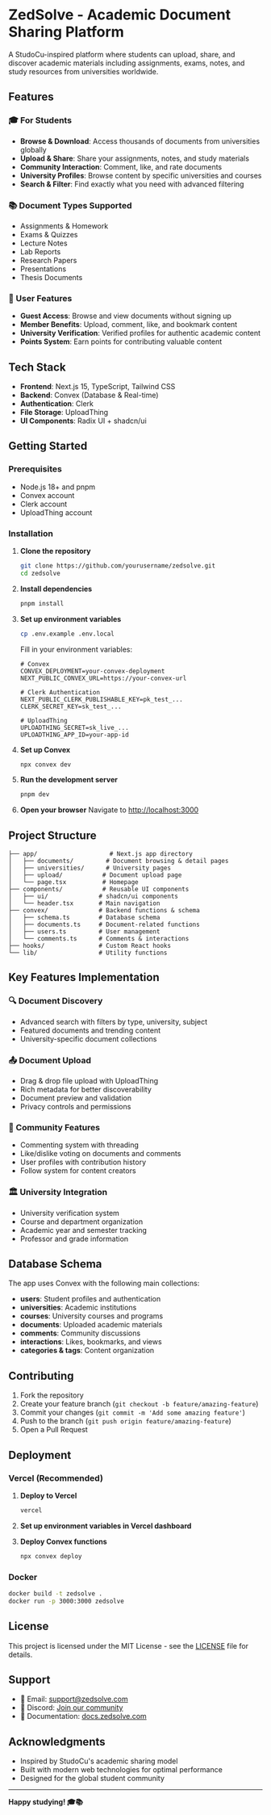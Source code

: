 # ZedSolve - Academic Document Sharing Platform

A StudoCu-inspired platform where students can upload, share, and discover academic materials including assignments, exams, notes, and study resources from universities worldwide.

## Features

### 🎓 For Students

- **Browse & Download**: Access thousands of documents from universities globally
- **Upload & Share**: Share your assignments, notes, and study materials
- **Community Interaction**: Comment, like, and rate documents
- **University Profiles**: Browse content by specific universities and courses
- **Search & Filter**: Find exactly what you need with advanced filtering

### 📚 Document Types Supported

- Assignments & Homework
- Exams & Quizzes
- Lecture Notes
- Lab Reports
- Research Papers
- Presentations
- Thesis Documents

### 🔐 User Features

- **Guest Access**: Browse and view documents without signing up
- **Member Benefits**: Upload, comment, like, and bookmark content
- **University Verification**: Verified profiles for authentic academic content
- **Points System**: Earn points for contributing valuable content

## Tech Stack

- **Frontend**: Next.js 15, TypeScript, Tailwind CSS
- **Backend**: Convex (Database & Real-time)
- **Authentication**: Clerk
- **File Storage**: UploadThing
- **UI Components**: Radix UI + shadcn/ui

## Getting Started

### Prerequisites

- Node.js 18+ and pnpm
- Convex account
- Clerk account
- UploadThing account

### Installation

1. **Clone the repository**

   ```bash
   git clone https://github.com/yourusername/zedsolve.git
   cd zedsolve
   ```

2. **Install dependencies**

   ```bash
   pnpm install
   ```

3. **Set up environment variables**

   ```bash
   cp .env.example .env.local
   ```

   Fill in your environment variables:

   ```env
   # Convex
   CONVEX_DEPLOYMENT=your-convex-deployment
   NEXT_PUBLIC_CONVEX_URL=https://your-convex-url

   # Clerk Authentication
   NEXT_PUBLIC_CLERK_PUBLISHABLE_KEY=pk_test_...
   CLERK_SECRET_KEY=sk_test_...

   # UploadThing
   UPLOADTHING_SECRET=sk_live_...
   UPLOADTHING_APP_ID=your-app-id
   ```

4. **Set up Convex**

   ```bash
   npx convex dev
   ```

5. **Run the development server**

   ```bash
   pnpm dev
   ```

6. **Open your browser**
   Navigate to [http://localhost:3000](http://localhost:3000)

## Project Structure

```
├── app/                    # Next.js app directory
│   ├── documents/         # Document browsing & detail pages
│   ├── universities/      # University pages
│   ├── upload/           # Document upload page
│   └── page.tsx          # Homepage
├── components/           # Reusable UI components
│   ├── ui/              # shadcn/ui components
│   └── header.tsx       # Main navigation
├── convex/              # Backend functions & schema
│   ├── schema.ts        # Database schema
│   ├── documents.ts     # Document-related functions
│   ├── users.ts         # User management
│   └── comments.ts      # Comments & interactions
├── hooks/               # Custom React hooks
└── lib/                 # Utility functions
```

## Key Features Implementation

### 🔍 Document Discovery

- Advanced search with filters by type, university, subject
- Featured documents and trending content
- University-specific document collections

### 📤 Document Upload

- Drag & drop file upload with UploadThing
- Rich metadata for better discoverability
- Document preview and validation
- Privacy controls and permissions

### 👥 Community Features

- Commenting system with threading
- Like/dislike voting on documents and comments
- User profiles with contribution history
- Follow system for content creators

### 🏛️ University Integration

- University verification system
- Course and department organization
- Academic year and semester tracking
- Professor and grade information

## Database Schema

The app uses Convex with the following main collections:

- **users**: Student profiles and authentication
- **universities**: Academic institutions
- **courses**: University courses and programs
- **documents**: Uploaded academic materials
- **comments**: Community discussions
- **interactions**: Likes, bookmarks, and views
- **categories & tags**: Content organization

## Contributing

1. Fork the repository
2. Create your feature branch (`git checkout -b feature/amazing-feature`)
3. Commit your changes (`git commit -m 'Add some amazing feature'`)
4. Push to the branch (`git push origin feature/amazing-feature`)
5. Open a Pull Request

## Deployment

### Vercel (Recommended)

1. **Deploy to Vercel**

   ```bash
   vercel
   ```

2. **Set up environment variables in Vercel dashboard**

3. **Deploy Convex functions**
   ```bash
   npx convex deploy
   ```

### Docker

```bash
docker build -t zedsolve .
docker run -p 3000:3000 zedsolve
```

## License

This project is licensed under the MIT License - see the [LICENSE](LICENSE) file for details.

## Support

- 📧 Email: support@zedsolve.com
- 💬 Discord: [Join our community](https://discord.gg/zedsolve)
- 📖 Documentation: [docs.zedsolve.com](https://docs.zedsolve.com)

## Acknowledgments

- Inspired by StudoCu's academic sharing model
- Built with modern web technologies for optimal performance
- Designed for the global student community

---

**Happy studying! 🎓📚**
